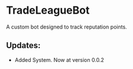 # TradeLeagueBot
A custom bot designed to track reputation points.

## Updates:
- Added System. Now at version 0.0.2
